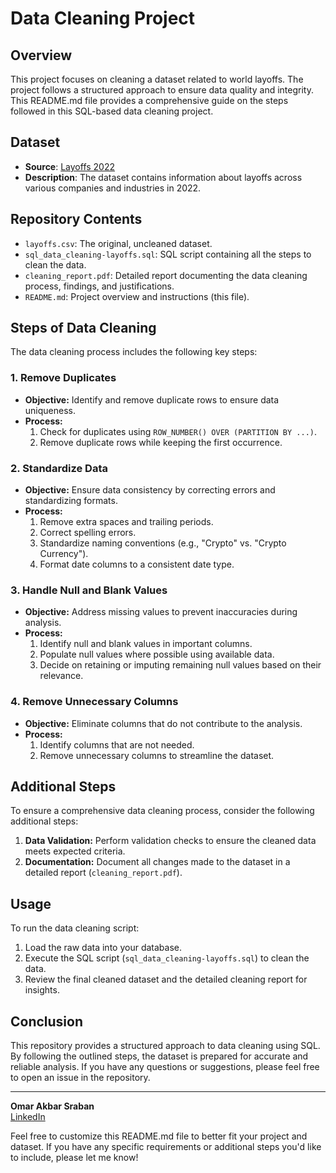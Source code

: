 # Data Cleaning Project

## Overview
This project focuses on cleaning a dataset related to world layoffs. The project follows a structured approach to ensure data quality and integrity. This README.md file provides a comprehensive guide on the steps followed in this SQL-based data cleaning project.

## Dataset
- **Source**: [Layoffs 2022](https://www.kaggle.com/datasets/swaptr/layoffs-2022)
- **Description**: The dataset contains information about layoffs across various companies and industries in 2022.
  
## Repository Contents
- `layoffs.csv`: The original, uncleaned dataset.
- `sql_data_cleaning-layoffs.sql`: SQL script containing all the steps to clean the data.
- `cleaning_report.pdf`: Detailed report documenting the data cleaning process, findings, and justifications.
- `README.md`: Project overview and instructions (this file).

## Steps of Data Cleaning
The data cleaning process includes the following key steps:

### 1. Remove Duplicates
- **Objective:** Identify and remove duplicate rows to ensure data uniqueness.
- **Process:**
  1. Check for duplicates using `ROW_NUMBER() OVER (PARTITION BY ...)`.
  2. Remove duplicate rows while keeping the first occurrence.

### 2. Standardize Data
- **Objective:** Ensure data consistency by correcting errors and standardizing formats.
- **Process:**
  1. Remove extra spaces and trailing periods.
  2. Correct spelling errors.
  3. Standardize naming conventions (e.g., "Crypto" vs. "Crypto Currency").
  4. Format date columns to a consistent date type.

### 3. Handle Null and Blank Values
- **Objective:** Address missing values to prevent inaccuracies during analysis.
- **Process:**
  1. Identify null and blank values in important columns.
  2. Populate null values where possible using available data.
  3. Decide on retaining or imputing remaining null values based on their relevance.

### 4. Remove Unnecessary Columns
- **Objective:** Eliminate columns that do not contribute to the analysis.
- **Process:**
  1. Identify columns that are not needed.
  2. Remove unnecessary columns to streamline the dataset.

## Additional Steps
To ensure a comprehensive data cleaning process, consider the following additional steps:
1. **Data Validation:** Perform validation checks to ensure the cleaned data meets expected criteria.
2. **Documentation:** Document all changes made to the dataset in a detailed report (`cleaning_report.pdf`).

## Usage
To run the data cleaning script:
1. Load the raw data into your database.
2. Execute the SQL script (`sql_data_cleaning-layoffs.sql`) to clean the data.
3. Review the final cleaned dataset and the detailed cleaning report for insights.

## Conclusion
This repository provides a structured approach to data cleaning using SQL. By following the outlined steps, the dataset is prepared for accurate and reliable analysis. If you have any questions or suggestions, please feel free to open an issue in the repository.

---

**Omar Akbar Sraban**  
[LinkedIn](https://linkedin.com/in/omarakbar1)  

Feel free to customize this README.md file to better fit your project and dataset. If you have any specific requirements or additional steps you'd like to include, please let me know!
